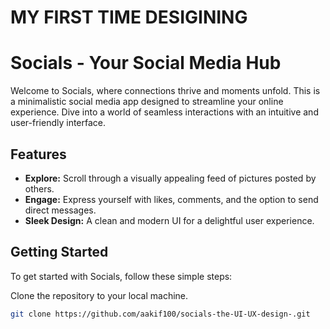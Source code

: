 # MY FIRST TIME DESIGINING 
# Socials - Your Social Media Hub

Welcome to Socials, where connections thrive and moments unfold. This is a minimalistic social media app designed to streamline your online experience. Dive into a world of seamless interactions with an intuitive and user-friendly interface.

## Features

- **Explore:** Scroll through a visually appealing feed of pictures posted by others.
- **Engage:** Express yourself with likes, comments, and the option to send direct messages.
- **Sleek Design:** A clean and modern UI for a delightful user experience.


## Getting Started

To get started with Socials, follow these simple steps:

 Clone the repository to your local machine.
   ```bash
   git clone https://github.com/aakif100/socials-the-UI-UX-design-.git
